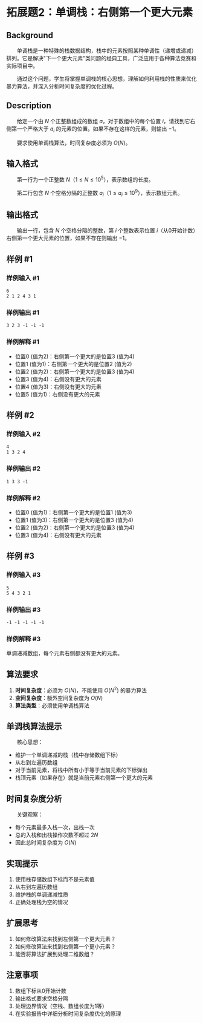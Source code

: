 # 拓展题2：单调栈：右侧第一个更大元素

## Background

&emsp;&emsp;单调栈是一种特殊的栈数据结构，栈中的元素按照某种单调性（递增或递减）排列。它是解决"下一个更大元素"类问题的经典工具，广泛应用于各种算法竞赛和实际项目中。

&emsp;&emsp;通过这个问题，学生将掌握单调栈的核心思想，理解如何利用栈的性质来优化暴力算法，并深入分析时间复杂度的优化过程。

## Description

&emsp;&emsp;给定一个由 $N$ 个正整数组成的数组 $a$，对于数组中的每个位置 $i$，请找到它右侧第一个严格大于 $a_i$ 的元素的位置。如果不存在这样的元素，则输出 $-1$。

&emsp;&emsp;要求使用单调栈算法，时间复杂度必须为 $O(N)$。

## 输入格式

&emsp;&emsp;第一行为一个正整数 $N$（$1 \leq N \leq 10^5$），表示数组的长度。

&emsp;&emsp;第二行包含 $N$ 个空格分隔的正整数 $a_i$（$1 \leq a_i \leq 10^9$），表示数组元素。

## 输出格式

&emsp;&emsp;输出一行，包含 $N$ 个空格分隔的整数，第 $i$ 个整数表示位置 $i$（从0开始计数）右侧第一个更大元素的位置，如果不存在则输出 $-1$。

## 样例 #1

### 样例输入 #1

```
6
2 1 2 4 3 1
```

### 样例输出 #1

```
3 2 3 -1 -1 -1
```

### 样例解释 #1

- 位置0 (值为2)：右侧第一个更大的是位置3 (值为4)
- 位置1 (值为1)：右侧第一个更大的是位置2 (值为2)  
- 位置2 (值为2)：右侧第一个更大的是位置3 (值为4)
- 位置3 (值为4)：右侧没有更大的元素
- 位置4 (值为3)：右侧没有更大的元素
- 位置5 (值为1)：右侧没有更大的元素

## 样例 #2

### 样例输入 #2

```
4
1 3 2 4
```

### 样例输出 #2

```
1 3 3 -1
```

### 样例解释 #2

- 位置0 (值为1)：右侧第一个更大的是位置1 (值为3)
- 位置1 (值为3)：右侧第一个更大的是位置3 (值为4)
- 位置2 (值为2)：右侧第一个更大的是位置3 (值为4)
- 位置3 (值为4)：右侧没有更大的元素

## 样例 #3

### 样例输入 #3

```
5
5 4 3 2 1
```

### 样例输出 #3

```
-1 -1 -1 -1 -1
```

### 样例解释 #3

单调递减数组，每个元素右侧都没有更大的元素。

## 算法要求

1. **时间复杂度**：必须为 $O(N)$，不能使用 $O(N^2)$ 的暴力算法
2. **空间复杂度**：额外空间复杂度为 $O(N)$
3. **算法类型**：必须使用单调栈算法

## 单调栈算法提示

&emsp;&emsp;核心思想：
- 维护一个单调递减的栈（栈中存储数组下标）
- 从右到左遍历数组
- 对于当前元素，将栈中所有小于等于当前元素的下标弹出
- 栈顶元素（如果存在）就是当前元素右侧第一个更大的元素

## 时间复杂度分析

&emsp;&emsp;关键观察：
- 每个元素最多入栈一次，出栈一次
- 总的入栈和出栈操作次数不超过 $2N$
- 因此总时间复杂度为 $O(N)$

## 实现提示

1. 使用栈存储数组下标而不是元素值
2. 从右到左遍历数组
3. 维护栈的单调递减性质
4. 正确处理栈为空的情况

## 扩展思考

1. 如何修改算法来找到左侧第一个更大元素？
2. 如何修改算法来找到右侧第一个更小元素？
3. 能否将算法扩展到处理二维数组？

## 注意事项

1. 数组下标从0开始计数
2. 输出格式要求空格分隔
3. 处理边界情况（空栈、数组长度为1等）
4. 在实验报告中详细分析时间复杂度优化的原理